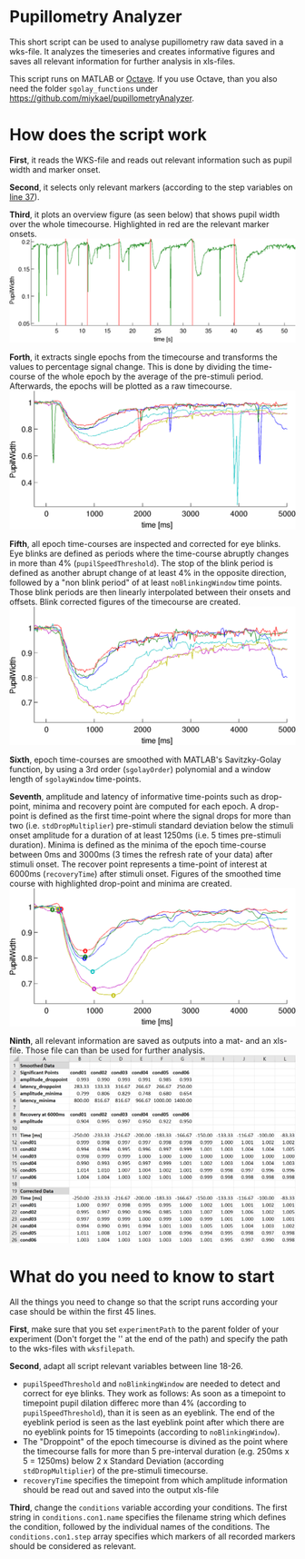 # Pupillometry Analyzer
This short script can be used to analyse pupillometry raw data saved in a wks-file. It analyzes the timeseries and creates informative figures and saves all relevant information for further analysis in xls-files.

This script runs on MATLAB or [Octave](https://www.gnu.org/software/octave/). If you use Octave, than you also need the folder `sgolay_functions` under https://github.com/miykael/pupillometryAnalyzer.


# How does the script work

**First**, it reads the WKS-file and reads out relevant information such as pupil width and marker onset.

**Second**, it selects only relevant markers (according to the step variables on [line 37](https://github.com/miykael/pupillometryAnalyzer/blob/master/read_wks.m#L37)).

**Third**, it plots an overview figure (as seen below) that shows pupil width over the whole timecourse. Highlighted in red are the relevant marker onsets.
<img src="static/plot_Overview.png">

**Forth**, it extracts single epochs from the timecourse and transforms the values to percentage signal change. This is done by dividing the time-course of the whole epoch by the average of the pre-stimuli period. Afterwards, the epochs will be plotted as a raw timecourse.
<img src="static/plot1_raw.png">

**Fifth**, all epoch time-courses are inspected and corrected for eye blinks. Eye blinks are defined as periods where the time-course abruptly changes in more than 4% (`pupilSpeedThreshold`). The stop of the blink period is defined as another abrupt change of at least 4% in the opposite direction, followed by a "non blink period" of at least `noBlinkingWindow` time points. Those blink periods are then linearly interpolated between their onsets and offsets. Blink corrected figures of the timecourse are created.
<img src="static/plot2_corrected.png">

**Sixth**, epoch time-courses are smoothed with MATLAB's Savitzky-Golay function, by using a 3rd order (`sgolayOrder`) polynomial and a window length of `sgolayWindow` time-points.

**Seventh**, amplitude and latency of informative time-points such as drop-point, minima and recovery point àre computed for each epoch. A  drop-point is defined as the first time-point where the signal drops for more than two (i.e. `stdDropMultiplier`) pre-stimuli standard deviation below the stimuli onset amplitude for a duration of at least 1250ms (i.e. 5 times pre-stimuli duration). Minima is defined as the minima of the epoch time-course between 0ms and 3000ms (3 times the refresh rate of your data) after stimuli onset. The recover point represents a time-point of interest at 6000ms (`recoveryTime`) after stimuli onset. Figures of the smoothed time course with highlighted drop-point and minima are created.
<img src="static/plot3_smoothed.png">

**Ninth**, all relevant information are saved as outputs into a mat- and an xls-file. Those file can than be used for further analysis.
<img src="static/xls_output.png">


# What do you need to know to start

All the things you need to change so that the script runs according your case should be within the first 45 lines.

**First**, make sure that you set `experimentPath` to the parent folder of your experiment (Don't forget the '\' at the end of the path) and specify the path to the wks-files with `wksfilepath`.

**Second**, adapt all script relevant variables between line 18-26.

* `pupilSpeedThreshold` and `noBlinkingWindow` are needed to detect and correct for eye blinks. They work as follows: As soon as a timepoint to timepoint pupil dilation differec more than 4% (according to `pupilSpeedThreshold`), than it is seen as an eyeblink. The end of the eyeblink period is seen as the last eyeblink point after which there are no eyeblink points for 15 timepoints (according to `noBlinkingWindow`).
* The "Droppoint" of the epoch timecourse is divined as the point where the timecourse falls for more than 5 pre-interval duration (e.g. 250ms x 5 = 1250ms) below 2 x Standard Deviation (according `stdDropMultiplier`) of the pre-stimuli timecourse.
* `recoveryTime` specifies the timepoint from which amplitude information should be read out and saved into the output xls-file

**Third**, change the `conditions` variable according your conditions. The first string in `conditions.con1.name` specifies the filename string which defines the condition, followed by the individual names of the conditions. The `conditions.con1.step` array specifies which markers of all recorded markers should be considered as relevant.
